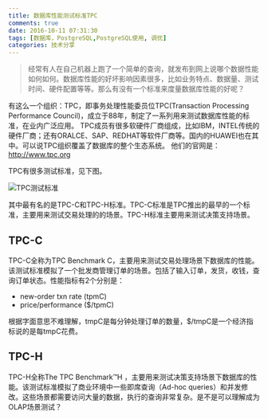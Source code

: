 ```yaml
---
title: 数据库性能测试标准TPC
comments: true
date: 2016-10-11 07:31:30
tags: [数据库，PostgreSQL,PostgreSQL使用, 调优]
categories: 技术分享
---
```




> 经常有人在自己机器上跑了一个简单的查询，就发布到网上说哪个数据性能如何如何。数据库性能的好坏影响因素很多，比如业务特点、数据量、测试时间、硬件配置等等。那么有没有一个标准来度量数据库性能的好呢？

有这么一个组织：TPC，即事务处理性能委员位TPC(Transaction Processing Performance Council)，成立于88年，制定了一系列用来测试数据库性能的标准，在业内广泛应用。
TPC成员有很多软硬件厂商组成，比如IBM，INTEL传统的硬件厂商；还有ORALCE、SAP、REDHAT等软件厂商等。国内的HUAWEI也在其中。可以说TPC组织覆盖了数据库的整个生态系统。
他们的官网是：http://www.tpc.org

TPC有很多测试标准，见下图。

![TPC测试标准](http://static.zybuluo.com/shenyuflying/le1aa8mmq6jnh0191fscinj7/image_1aup9fil01m0qsda13k0mi51jmp9.png)

其中最有名的是TPC-C和TPC-H标准。TPC-C标准是TPC推出的最早的一个标准，主要用来测试交易处理的的场景。TPC-H标准主要用来测试决策支持场景。

TPC-C
------
TPC-C全称为TPC Benchmark C，主要用来测试交易处理场景下数据库的性能。该测试标准模拟了一个批发商管理订单的场景。包括了输入订单，发货，收钱，查询订单状态。性能指标有2个分别是：

- new-order txn rate (tpmC)
- price/performance ($/tpmC)

根据字面意思不难理解，tmpC是每分钟处理订单的数量，$/tmpC是一个经济指标说的是每tmpC花费。

TPC-H
-------
TPC-H全称The TPC Benchmark™H ，主要用来测试决策支持场景下数据库的性能。该测试标准模拟了商业环境中一些即席查询（Ad-hoc queries）和并发修改。这些场景都需要访问大量的数据，执行的查询非常复杂。是不是可以理解成为OLAP场景测试？

